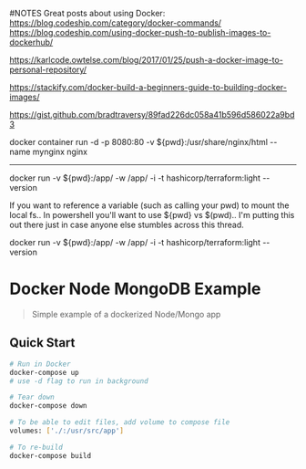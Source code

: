 #NOTES
Great posts about using Docker:
https://blog.codeship.com/category/docker-commands/
https://blog.codeship.com/using-docker-push-to-publish-images-to-dockerhub/



https://karlcode.owtelse.com/blog/2017/01/25/push-a-docker-image-to-personal-repository/


https://stackify.com/docker-build-a-beginners-guide-to-building-docker-images/


https://gist.github.com/bradtraversy/89fad226dc058a41b596d586022a9bd3

docker container run -d -p 8080:80 -v ${pwd}:/usr/share/nginx/html --name mynginx nginx

********
docker run -v ${pwd}:/app/ -w /app/ -i -t hashicorp/terraform:light --version

If you want to reference a variable (such as calling your pwd) to mount the local fs.. In powershell you'll want to use ${pwd} vs $(pwd).. I'm putting this out there just in case anyone else stumbles across this thread.

docker run -v ${pwd}:/app/ -w /app/ -i -t hashicorp/terraform:light --version



# Docker Node MongoDB Example

> Simple example of a dockerized Node/Mongo app

## Quick Start

```bash
# Run in Docker
docker-compose up
# use -d flag to run in background

# Tear down
docker-compose down

# To be able to edit files, add volume to compose file
volumes: ['./:/usr/src/app']

# To re-build
docker-compose build
```
